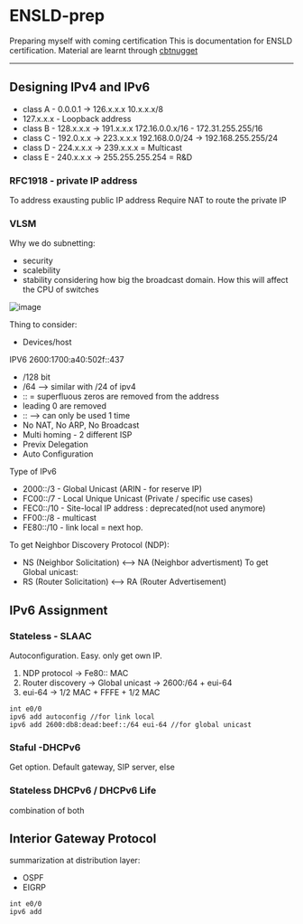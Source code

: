 # ENSLD-prep
Preparing myself with coming certification
This is documentation for ENSLD certification.
Material are learnt through [cbtnugget](https://www.cbtnuggets.com/it-training/cisco/300-420-ensld)

---

## Designing IPv4 and IPv6

* class A - 0.0.0.1 -> 126.x.x.x 
  10.x.x.x/8
* 127.x.x.x - Loopback address
* class B - 128.x.x.x -> 191.x.x.x
  172.16.0.0.x/16 - 172.31.255.255/16
* class C - 192.0.x.x -> 223.x.x.x 
  192.168.0.0/24 -> 192.168.255.255/24
* class D - 224.x.x.x -> 239.x.x.x = Multicast
* class E - 240.x.x.x -> 255.255.255.254 = R&D

### RFC1918 - private IP address
To address exausting public IP address
Require NAT to route the private IP

### VLSM
Why we do subnetting: 
* security
* scalebility
* stability
considering how big the broadcast domain. How this will affect the CPU of switches

![image](https://user-images.githubusercontent.com/83261924/211432770-3730c401-8c1a-4665-a4c0-8425719b6004.png)


Thing to consider:
* Devices/host

IPV6
2600:1700:a40:502f::437
* /128 bit
* /64 --> similar with /24 of ipv4
* :: = superfluous zeros are removed from the address
* leading 0 are removed
* :: --> can only be used 1 time
* No NAT, No ARP, No Broadcast
* Multi homing - 2 different ISP
* Previx Delegation
* Auto Configuration

Type of IPv6
* 2000::/3 - Global Unicast (ARIN - for reserve IP)
* FC00::/7 - Local Unique Unicast (Private / specific use cases)
* FEC0::/10 - Site-local IP address : deprecated(not used anymore)
* FF00::/8 - multicast
* FE80::/10 - link local = next hop.
 
 To get Neighbor Discovery Protocol (NDP):
* NS (Neighbor Solicitation) <--> NA (Neighbor advertisment)
 To get Global unicast:
* RS (Router Solicitation) <--> RA (Router Advertisement)
 
## IPv6 Assignment
### Stateless - SLAAC
Autoconfiguration. Easy. only get own IP.
1) NDP protocol -> Fe80:: MAC
2) Router discovery -> Global unicast -> 2600:/64 + eui-64
3) eui-64 -> 1/2 MAC + FFFE + 1/2 MAC

```
int e0/0
ipv6 add autoconfig //for link local
ipv6 add 2600:db8:dead:beef::/64 eui-64 //for global unicast
```

### Staful -DHCPv6
Get option. Default gateway, SIP server, else

### Stateless DHCPv6 / DHCPv6 Life
combination of both

## Interior Gateway Protocol
summarization at distribution layer:
* OSPF
* EIGRP

```
int e0/0
ipv6 add 
```
